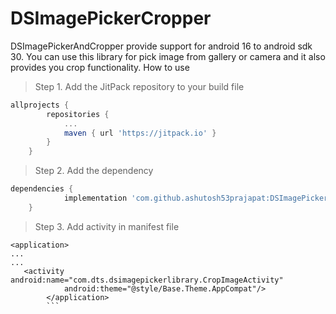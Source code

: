 # DSImagePickerCropper
DSImagePickerAndCropper provide support for android 16 to android sdk 30. You can use this library for pick image from gallery or camera and it also provides you crop functionality.
How to use

> Step 1. Add the JitPack repository to your build file
```gradle
allprojects {
		repositories {
			...
			maven { url 'https://jitpack.io' }
		}
	}
  ```
> Step 2. Add the dependency
```gradle
dependencies {
	        implementation 'com.github.ashutosh53prajapat:DSImagePickerAndCropper:Tag'
	}
```

> Step 3. Add activity in manifest file
```manifest
<application>
...
...
   <activity android:name="com.dts.dsimagepickerlibrary.CropImageActivity"
            android:theme="@style/Base.Theme.AppCompat"/>
	    </application>
	    ```
